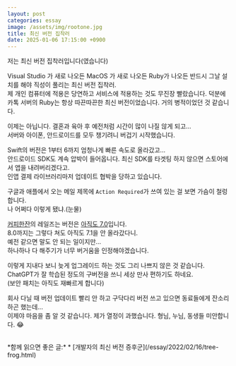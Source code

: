 ```yaml
---
layout: post
categories: essay
image: /assets/img/rootone.jpg
title: 최신 버전 집착러
date: 2025-01-06 17:15:00 +0900
---
```


저는 최신 버전 집착러입니다(였습니다)

Visual Studio 가 새로 나오든 MacOS 가 새로 나오든 Ruby가 나오든 반드시 그날 설치를 해야 직성이 풀리는 최신 버전 집착러.  
제 개인 컴퓨터에 적용은 당연하고 서비스에 적용하는 것도 무진장 빨랐습니다.
덕분에 카톡 서버의 Ruby는 항상 따끈따끈한 최신 버전이었습니다. 거의 병적이었던 것 같습니다.  

이제는 아닙니다. 결혼과 육아 후 예전처럼 시간이 많이 나질 않게 되고...  
서버와 아이폰, 안드로이드를 모두 챙기려니 버겁기 시작했습니다.

Swift의 버전은 1부터 6까지 엄청나게 빠른 속도로 올라갔고...  
안드로이드 SDK도 계속 압박이 들어옵니다. 최신 SDK를 타겟팅 하지 않으면 스토어에서 앱을 내려버리겠다고.  
인앱 결제 라이브러리마저 업데이트 협박을 당하고 있습니다.

구글과 애플에서 오는 메일 제목에 `Action Required`가 쓰여 있는 걸 보면 가슴이 철렁합니다.  
나 어쩌다 이렇게 됐냐.(눈물)

[커피한잔](https://withcoffee.app/)의 레일즈는 버전은 [아직도 7.0](/essay/2024/01/06/coffee-rails7.html)입니다.  
8.0까지는 그렇다 쳐도 아직도 7.1을 안 올라갔다니.  
예전 같으면 말도 안 되는 일이지만...  
하나하나 다 해주기가 너무 버거움을 인정해야겠습니다.

이렇게 지내다 보니 늦게 업그레이드 하는 것도 그리 나쁘지 않은 것 같습니다.  
ChatGPT가 잘 학습된 정도의 구버전을 쓰니 세상 만사 편하기도 하네요.  
(보안 패치는 아직도 재빠르게 합니다)

회사 다닐 때 버전 업데이트 빨리 안 하고 구닥다리 버전 쓰고 있으면 동료들에게 잔소리하곤 했는데...  
이제야 마음을 좀 알 것 같습니다. 제가 열정이 과했습니다. 형님, 누님, 동생들 미안합니다. 😂 

<br>
*함께 읽으면 좋은 글:*
* [개발자의 최신 버전 증후군](/essay/2022/02/16/tree-frog.html)
